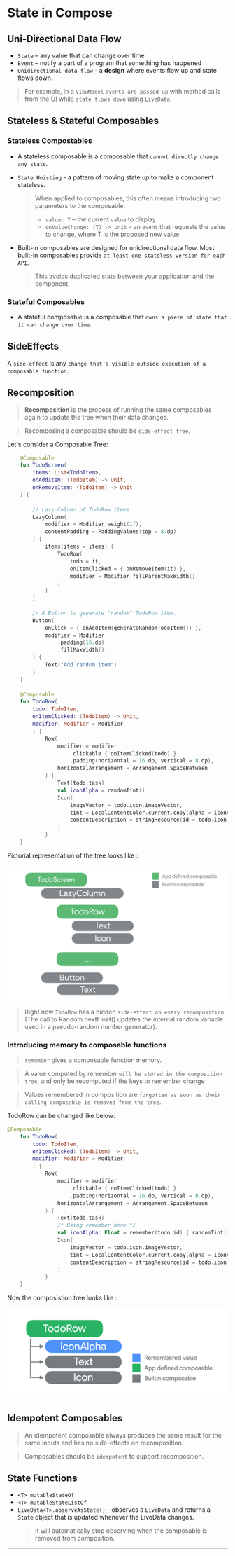 # State in Compose

## Uni-Directional Data Flow 

  - `State` – any value that can change over time
  - `Event` – notify a part of a program that something has happened
  - `Unidirectional data flow` - a **design** where events flow up and state flows down.

> For example, in a `ViewModel` `events are passed up` with method calls from the UI while `state flows down` using `LiveData`.

## Stateless & Stateful Composables


### Stateless Compostables 

- A stateless composable is a composable that `cannot directly change any state`.

- `State Hoisting`  -  a pattern of moving state up to make a component stateless.
  > When applied to composables, this often means introducing two parameters to the composable.
  > -   `value: T` – the current `value` to display
  > - `onValueChange: (T) -> Unit` – an `event` that requests the value to change, where T is the proposed new value

- Built-in composables are designed for unidirectional data flow. Most built-in composables provide `at least one stateless version for each API`. 
    > This avoids duplicated state between your application and the component. 

### Stateful Composables

- A stateful composable is a composable that `owns a piece of state that it can change over time`.

## SideEffects 

A `side-effect` is any `change that's visible outside execution of a composable function`.

## Recomposition

> **Recomposition** is the process of running the same composables again to update the tree when their data changes.  

> Recomposing a composable should be `side-effect free`.  

Let's consider a Composable Tree: 

```kotlin
    @Composable
    fun TodoScreen(
        items: List<TodoItem>,
        onAddItem: (TodoItem) -> Unit,
        onRemoveItem: (TodoItem) -> Unit
    ) {

        // Lazy Column of TodoRow items
        LazyColumn(
            modifier = Modifier.weight(1f),
            contentPadding = PaddingValues(top = 8.dp)
        ) {
            items(items = items) {
                TodoRow(
                    todo = it,
                    onItemClicked = { onRemoveItem(it) },
                    modifier = Modifier.fillParentMaxWidth()
                )
            }
        }

        // A Button to generate "random" TodoRow item.
        Button(
            onClick = { onAddItem(generateRandomTodoItem()) },
            modifier = Modifier
                .padding(16.dp)
                .fillMaxWidth(),
        ) {
            Text("Add random item")
        }
    }

    @Composable
    fun TodoRow(
        todo: TodoItem,
        onItemClicked: (TodoItem) -> Unit,
        modifier: Modifier = Modifier
        ) {
            Row(
                modifier = modifier
                    .clickable { onItemClicked(todo) }
                    .padding(horizontal = 16.dp, vertical = 8.dp),
                horizontalArrangement = Arrangement.SpaceBetween
            ) {
                Text(todo.task)
                val iconAlpha = randomTint()
                Icon(
                    imageVector = todo.icon.imageVector,
                    tint = LocalContentColor.current.copy(alpha = iconAlpha),
                    contentDescription = stringResource(id = todo.icon.contentDescription)
                )
            }
    }

```

Pictorial representation of the tree looks like :

![Todo Screen + TodoRow with Side Effect][todo_screen_tree_1]

> Right now `TodoRow` has a hidden `side-effect on every recomposition` (The call to Random.nextFloat() updates the internal random variable used in a pseudo-random number generator).

### Introducing memory to composable functions

>`remember` gives a composable function memory. 

> A value computed by remember `will be stored in the composition tree`, and only be recomputed if the keys to remember change

> Values remembered in composition are `forgotten as soon as their calling composable is removed from the tree`.

TodoRow can be changed like below:  

```kotlin
@Composable
    fun TodoRow(
        todo: TodoItem,
        onItemClicked: (TodoItem) -> Unit,
        modifier: Modifier = Modifier
        ) {
            Row(
                modifier = modifier
                    .clickable { onItemClicked(todo) }
                    .padding(horizontal = 16.dp, vertical = 8.dp),
                horizontalArrangement = Arrangement.SpaceBetween
            ) {
                Text(todo.task)
                /* Using remember here */
                val iconAlpha: Float = remember(todo.id) { randomTint() }
                Icon(
                    imageVector = todo.icon.imageVector,
                    tint = LocalContentColor.current.copy(alpha = iconAlpha),
                    contentDescription = stringResource(id = todo.icon.contentDescription)
                )
            }
    }
```

Now  the composistion tree looks like :

![Todo Screen + TodoRow without Side Effect][todo_screen_tree_2]

## Idempotent Composables

> An idempotent composable always produces the same result for the same inputs and has no side-effects on recomposition.  

> Composables should be `idempotent` to support recomposition.



## State Functions 

- `<T> mutableStateOf` 
- `<T> mutableStateListOf` 
- `LiveData<T>.observeAsState()` - observes a `LiveData` and returns a `State` object that is updated whenever the LiveData changes. 
  > It will automatically stop observing when the composable is removed from composition.


---
[todo_screen_tree_1]: art/todoscreen_tree_1.png "Todo Screen + TodoRow with Side Effect"
[todo_screen_tree_2]: art/todoscreen_tree_2.png "Todo Screen + TodoRow without Side Effect"